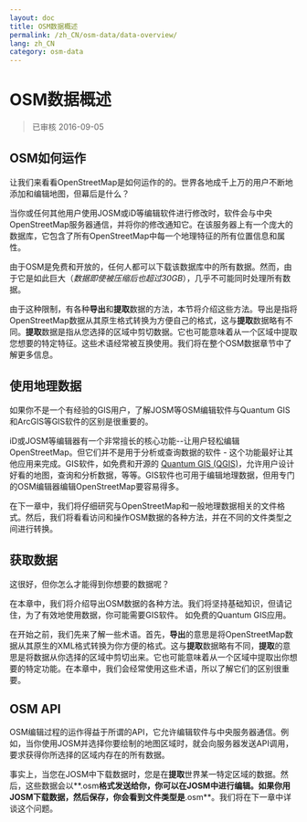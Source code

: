 ```yaml
---
layout: doc
title: OSM数据概述
permalink: /zh_CN/osm-data/data-overview/
lang: zh_CN
category: osm-data
---
```


OSM数据概述
==================


> 已审核 2016-09-05

<!--In this section we'll consider how OpenStreetMap functions, which will help us to understand better how the data is structured, and how we can best utilize it.-->

OSM如何运作
--------------
让我们来看看OpenStreetMap是如何运作的的。世界各地成千上万的用户不断地添加和编辑地图，但幕后是什么？  

当你或任何其他用户使用JOSM或iD等编辑软件进行修改时，软件会与中央OpenStreetMap服务器通信，并将你的修改通知它。在该服务器上有一个庞大的数据库，它包含了所有OpenStreetMap中每一个地理特征的所有位置信息和属性。  

由于OSM是免费和开放的，任何人都可以下载该数据库中的所有数据。然而，由于它是如此巨大（*数据即使被压缩后也超过30GB*），几乎不可能同时处理所有数据。   

由于这种限制，有各种**导出**和**提取**数据的方法，本节将介绍这些方法。导出是指将OpenStreetMap数据从其原生格式转换为方便自己的格式，这与**提取**数据略有不同。**提取**数据是指从您选择的区域中剪切数据。它也可能意味着从一个区域中提取您想要的特定特征。这些术语经常被互换使用。我们将在整个OSM数据章节中了解更多信息。  

使用地理数据
--------------
如果你不是一个有经验的GIS用户，了解JOSM等OSM编辑软件与Quantum GIS和ArcGIS等GIS软件的区别是很重要的。  

iD或JOSM等编辑器有一个非常擅长的核心功能--让用户轻松编辑OpenStreetMap。但它们并不是用于分析或查询数据的软件 -
这个功能最好让其他应用来完成。GIS软件，如免费和开源的 [Quantum GIS (QGIS)](http://www.qgis.org)，允许用户设计好看的地图，查询和分析数据，等等。GIS软件也可用于编辑地理数据，但用专门的OSM编辑器编辑OpenStreetMap要容易得多。  

在下一章中，我们将仔细研究与OpenStreetMap和一般地理数据相关的文件格式。然后，我们将看看访问和操作OSM数据的各种方法，并在不同的文件类型之间进行转换。  


获取数据
-----------------

这很好，但你怎么才能得到你想要的数据呢？   

在本章中，我们将介绍导出OSM数据的各种方法。我们将坚持基础知识，但请记住，为了有效地使用数据，你可能需要GIS软件。
如免费的Quantum GIS应用。  

在开始之前，我们先来了解一些术语。首先，**导出**的意思是将OpenStreetMap数据从其原生的XML格式转换为你方便的格式。这与**提取**数据略有不同，**提取**的意思是将数据从你选择的区域中剪切出来。它也可能意味着从一个区域中提取出你想要的特定功能。在本章中，我们会经常使用这些术语，所以了解它们的区别很重要。  

OSM API
------------
OSM编辑过程的运作得益于所谓的API，它允许编辑软件与中央服务器通信。例如，当你使用JOSM并选择你要绘制的地图区域时，就会向服务器发送API调用，要求获得你所选择的区域内存在的所有数据。  

事实上，当您在JOSM中下载数据时，您是在**提取**世界某一特定区域的数据。然后，这些数据会以**.osm**格式发送给你，你可以在JOSM中进行编辑。如果你用JOSM下载数据，然后保存，你会看到文件类型是**.osm**。我们将在下一章中详谈这个问题。   
